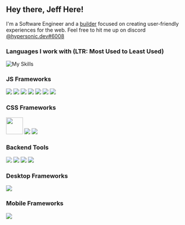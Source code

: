 ## Hey there, Jeff Here!

I'm a Software Engineer and a [builder][isfullstackreal] focused on creating user-friendly experiences  for the web. Feel free to hit me up on discord [@hypersonic.dev#6008](https://discord.com/users/521690392983371776)


### Languages I work with (LTR: Most Used to Least Used)

![My Skills](https://skillicons.dev/icons?i=ts,js,html,css,rust,python)


### JS Frameworks

[<img src="https://api.iconify.design/logos:svelte-kit.svg?height=46" />][sveltekit] [<img src="https://api.iconify.design/vscode-icons:file-type-astro.svg?height=46" />][astro] [<img src="https://skillicons.dev/icons?i=solidjs" />][solid] [<img src="https://skillicons.dev/icons?i=nuxtjs" />][nuxt] [<img src="https://skillicons.dev/icons?i=vue" />][vue] [<img src="https://skillicons.dev/icons?i=nextjs" />][nextjs] [<img src="https://skillicons.dev/icons?i=react" />][react]

### CSS Frameworks

[<img src="https://raw.githubusercontent.com/unocss/unocss/main/playground/public/icon-gray.svg" width="46px" />][unocss] [<img src="https://skillicons.dev/icons?i=tailwind" />][tailwind] [<img src="https://skillicons.dev/icons?i=scss" />][tailwind]

### Backend Tools

[<img src="https://api.iconify.design/logos:payload.svg?height=46" style="opacity: 0.8" />][payload] [<img src="https://pocketbase.io/images/logo.svg" />][pocketbase] [<img src="https://skillicons.dev/icons?i=prisma" />][prisma] [<img src="https://skillicons.dev/icons?i=supabase" />][supabase]

### Desktop Frameworks

[<img src="https://skillicons.dev/icons?i=tauri" />][tauri]

### Mobile Frameworks

[<img src="https://api.iconify.design/logos:capacitorjs-icon.svg?height=46" />][capacitorjs]



[isfullstackreal]: https://www.youtube.com/watch?v=rAjd8z-Fx5A&ab_channel=Theo-ping%E2%80%A4gg
[sveltekit]: https://kit.svelte.dev
[astro]: https://astro.build
[solid]: https://solidjs.com
[vue]: https://vuejs.org
[nuxt]: https://nuxt.com
[react]: https://react.dev
[nextjs]: https://nextjs.org
[unocss]: https://github.com/unocss/unocss
[tailwind]: https://tailwindcss.com
[scss]: https://sass-lang.com
[pocketbase]: https://pocketbase.io
[prisma]: https://prisma.io
[supabase]: https://supabase.com
[tauri]: https://tauri.dev
[capacitorjs]: https://capacitorjs.com
[payload]: https://payloadcms.com
